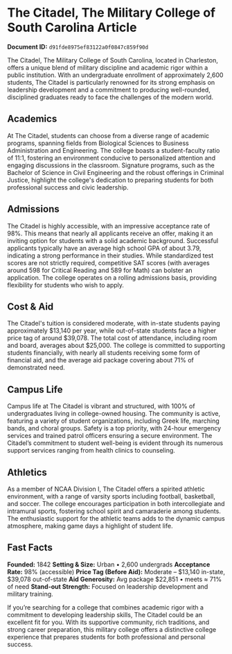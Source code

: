 # The Citadel, The Military College of South Carolina Article

**Document ID:** `d91fde8975ef83122a0f0847c859f90d`

The Citadel, The Military College of South Carolina, located in Charleston, offers a unique blend of military discipline and academic rigor within a public institution. With an undergraduate enrollment of approximately 2,600 students, The Citadel is particularly renowned for its strong emphasis on leadership development and a commitment to producing well-rounded, disciplined graduates ready to face the challenges of the modern world.

## Academics
At The Citadel, students can choose from a diverse range of academic programs, spanning fields from Biological Sciences to Business Administration and Engineering. The college boasts a student-faculty ratio of 11:1, fostering an environment conducive to personalized attention and engaging discussions in the classroom. Signature programs, such as the Bachelor of Science in Civil Engineering and the robust offerings in Criminal Justice, highlight the college's dedication to preparing students for both professional success and civic leadership.

## Admissions
The Citadel is highly accessible, with an impressive acceptance rate of 98%. This means that nearly all applicants receive an offer, making it an inviting option for students with a solid academic background. Successful applicants typically have an average high school GPA of about 3.79, indicating a strong performance in their studies. While standardized test scores are not strictly required, competitive SAT scores (with averages around 598 for Critical Reading and 589 for Math) can bolster an application. The college operates on a rolling admissions basis, providing flexibility for students who wish to apply.

## Cost & Aid
The Citadel's tuition is considered moderate, with in-state students paying approximately $13,140 per year, while out-of-state students face a higher price tag of around $39,078. The total cost of attendance, including room and board, averages about $25,000. The college is committed to supporting students financially, with nearly all students receiving some form of financial aid, and the average aid package covering about 71% of demonstrated need.

## Campus Life
Campus life at The Citadel is vibrant and structured, with 100% of undergraduates living in college-owned housing. The community is active, featuring a variety of student organizations, including Greek life, marching bands, and choral groups. Safety is a top priority, with 24-hour emergency services and trained patrol officers ensuring a secure environment. The Citadel’s commitment to student well-being is evident through its numerous support services ranging from health clinics to counseling.

## Athletics
As a member of NCAA Division I, The Citadel offers a spirited athletic environment, with a range of varsity sports including football, basketball, and soccer. The college encourages participation in both intercollegiate and intramural sports, fostering school spirit and camaraderie among students. The enthusiastic support for the athletic teams adds to the dynamic campus atmosphere, making game days a highlight of student life.

## Fast Facts
**Founded:** 1842
**Setting & Size:** Urban • 2,600 undergrads
**Acceptance Rate:** 98% (accessible)
**Price Tag (Before Aid):** Moderate – $13,140 in-state, $39,078 out-of-state
**Aid Generosity:** Avg package $22,851 • meets ≈ 71% of need
**Stand-out Strength:** Focused on leadership development and military training.

If you’re searching for a college that combines academic rigor with a commitment to developing leadership skills, The Citadel could be an excellent fit for you. With its supportive community, rich traditions, and strong career preparation, this military college offers a distinctive college experience that prepares students for both professional and personal success.
